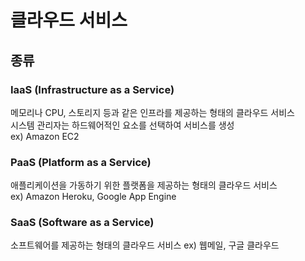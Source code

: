 # 클라우드 서비스

## 종류

### IaaS (Infrastructure as a Service)

메모리나 CPU, 스토리지 등과 같은 인프라를 제공하는 형태의 클라우드 서비스  
시스템 관리자는 하드웨어적인 요소를 선택하여 서비스를 생성  
ex) Amazon EC2

### PaaS (Platform as a Service)

애플리케이션을 가동하기 위한 플랫폼을 제공하는 형태의 클라우드 서비스  
ex) Amazon Heroku, Google App Engine

### SaaS (Software as a Service)

소프트웨어를 제공하는 형태의 클라우드 서비스
ex) 웹메일, 구글 클라우드
